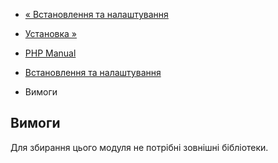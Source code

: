 - [« Встановлення та налаштування](pcre.setup.md)
- [Установка »](pcre.installation.md)

- [PHP Manual](index.md)
- [Встановлення та налаштування](pcre.setup.md)
- Вимоги

## Вимоги

Для збирання цього модуля не потрібні зовнішні бібліотеки.
